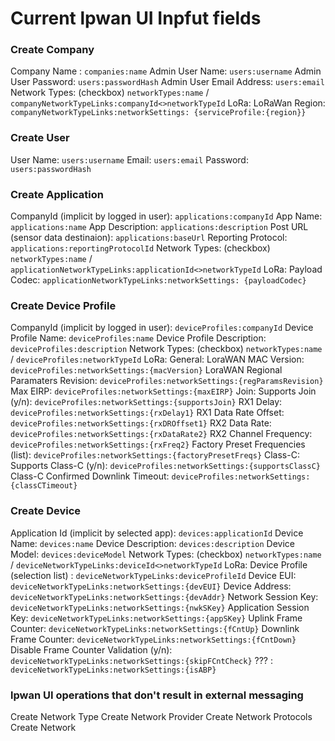 # Current lpwan UI Inpfut fields

### Create Company

Company Name : `companies:name`
Admin User Name: `users:username`
Admin User Password: `users:passwordHash`
Admin User Email Address: `users:email`
Network Types: (checkbox) `networkTypes:name` / `companyNetworkTypeLinks:companyId<>networkTypeId`
  LoRa:
    LoRaWan Region: `companyNetworkTypeLinks:networkSettings: {serviceProfile:{region}}`


### Create User

User Name: `users:username`
Email: `users:email`
Password: `users:passwordHash`

### Create Application

CompanyId (implicit by logged in user): `applications:companyId`
App Name: `applications:name`
App Description: `applications:description`
Post URL (sensor data destinaion): `applications:baseUrl`
Reporting Protocol: `applications:reportingProtocolId`
Network Types: (checkbox) `networkTypes:name` / `applicationNetworkTypeLinks:applicationId<>networkTypeId`
  LoRa:
    Payload Codec: `applicationNetworkTypeLinks:networkSettings: {payloadCodec}`

### Create Device Profile

CompanyId (implicit by logged in user): `deviceProfiles:companyId`
Device Profile Name: `deviceProfiles:name`
Device Profile Description: `deviceProfiles:description`
Network Types: (checkbox) `networkTypes:name` / `deviceProfiles:networkTypeId`
  LoRa:
    General: LoraWAN MAC Version: `deviceProfiles:networkSettings:{macVersion}`
             LoraWAN Regional Paramaters Revision: `deviceProfiles:networkSettings:{regParamsRevision}`
             Max EIRP: `deviceProfiles:networkSettings:{maxEIRP}`
    Join:    Supports Join (y/n): `deviceProfiles:networkSettings:{supportsJoin}`
             RX1 Delay: `deviceProfiles:networkSettings:{rxDelay1}`
             RX1 Data Rate Offset: `deviceProfiles:networkSettings:{rxDROffset1}`
             RX2 Data Rate: `deviceProfiles:networkSettings:{rxDataRate2}`
             RX2 Channel Frequency: `deviceProfiles:networkSettings:{rxFreq2}`
             Factory Preset Frequencies (list): `deviceProfiles:networkSettings:{factoryPresetFreqs}`
    Class-C: Supports Class-C (y/n): `deviceProfiles:networkSettings:{supportsClassC}`
             Class-C Confirmed Downlink Timeout: `deviceProfiles:networkSettings:{classCTimeout}`

### Create Device

Application Id (implicit by selected app): `devices:applicationId`
Device Name: `devices:name`
Device Description: `devices:description`
Device Model: `devices:deviceModel`
Network Types: (checkbox) `networkTypes:name` / `deviceNetworkTypeLinks:deviceId<>networkTypeId`
  LoRa:
    Device Profile (selection list) : `deviceNetworkTypeLinks:deviceProfileId`
    Device EUI: `deviceNetworkTypeLinks:networkSettings:{devEUI}`
    Device Address: `deviceNetworkTypeLinks:networkSettings:{devAddr}`
    Network Session Key: `deviceNetworkTypeLinks:networkSettings:{nwkSKey}`
    Application Session Key: `deviceNetworkTypeLinks:networkSettings:{appSKey}`
    Uplink Frame Counter: `deviceNetworkTypeLinks:networkSettings:{fCntUp}`
    Downlink Frame Counter: `deviceNetworkTypeLinks:networkSettings:{fCntDown}`
    Disable Frame Counter Validation (y/n): `deviceNetworkTypeLinks:networkSettings:{skipFCntCheck}`
    ??? : `deviceNetworkTypeLinks:networkSettings:{isABP}`



### lpwan UI operations that don't result in external messaging

Create Network Type
Create Network Provider
Create Network Protocols
Create Network
